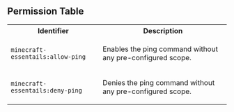 
## Permission Table

<table>
<tr>
<th>Identifier</th>
<th>Description</th>
</tr>


<tr>
<td>

`minecraft-essentails:allow-ping`

</td>
<td>

Enables the ping command without any pre-configured scope.

</td>
</tr>

<tr>
<td>

`minecraft-essentails:deny-ping`

</td>
<td>

Denies the ping command without any pre-configured scope.

</td>
</tr>
</table>
